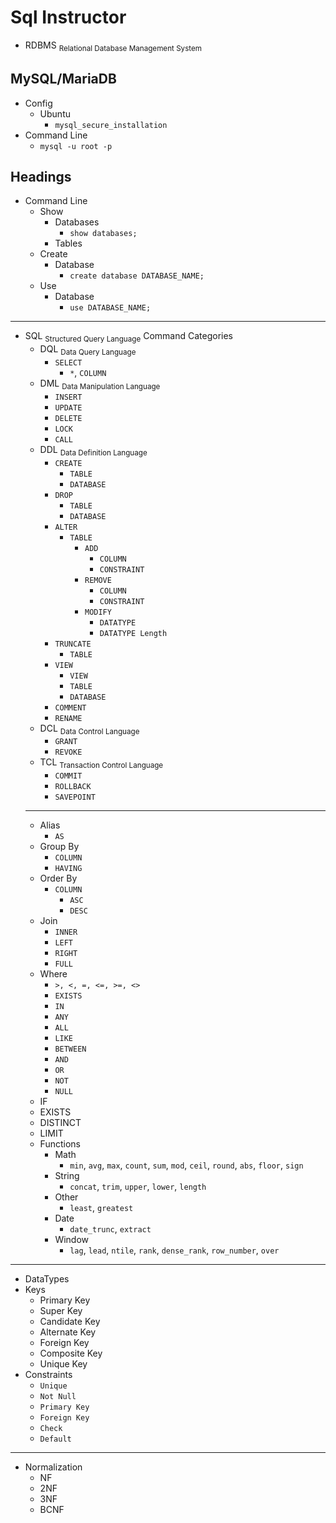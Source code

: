 # Sql Instructor
- RDBMS <sub>Relational Database Management System</sub>
## MySQL/MariaDB
- Config
  - Ubuntu
    - `mysql_secure_installation`
- Command Line
  - `mysql -u root -p`
## Headings
- Command Line
  - Show
    - Databases
      - `show databases;`
    - Tables
  - Create
    - Database
      - `create database DATABASE_NAME;`
  - Use
    - Database
      - `use DATABASE_NAME;`
---
- SQL <sub>Structured Query Language</sub> Command Categories
  - DQL <sub>Data Query Language</sub>
      - `SELECT`
        - `*`, `COLUMN`
  - DML <sub>Data Manipulation Language</sub>
    - `INSERT`
    - `UPDATE`
    - `DELETE`
    - `LOCK`
    - `CALL`
  - DDL <sub>Data Definition Language</sub>
    - `CREATE`
      - `TABLE`
      - `DATABASE`
    - `DROP`
      - `TABLE`
      - `DATABASE`
    - `ALTER`
      - `TABLE`
        - `ADD`
          - `COLUMN`
          - `CONSTRAINT`
        - `REMOVE`
          - `COLUMN`
          - `CONSTRAINT`
        - `MODIFY`
          - `DATATYPE`
          - `DATATYPE Length`
    - `TRUNCATE`
      - `TABLE`
    - `VIEW`
      - `VIEW`
      - `TABLE`
      - `DATABASE`
    - `COMMENT`
    - `RENAME`
  - DCL <sub>Data Control Language</sub>
    - `GRANT`
    - `REVOKE`
  - TCL <sub>Transaction Control Language</sub>
    - `COMMIT`
    - `ROLLBACK`
    - `SAVEPOINT`
  ---
  - Alias
    - `AS`
  - Group By
    - `COLUMN`
    - `HAVING`
  - Order By
    - `COLUMN`
      - `ASC`
      - `DESC`
  - Join
    - `INNER`
    - `LEFT`
    - `RIGHT`
    - `FULL`
  - Where
    - `>, <, =, <=, >=, <>`
    - `EXISTS`
    - `IN`
    - `ANY`
    - `ALL`
    - `LIKE`
    - `BETWEEN`
    - `AND`
    - `OR`
    - `NOT`
    - `NULL`
  - IF
  - EXISTS
  - DISTINCT
  - LIMIT
  - Functions
    - Math
      - `min`, `avg`, `max`, `count`, `sum`, `mod`, `ceil`, `round`, `abs`, `floor`, `sign`
    - String
      - `concat`, `trim`, `upper`, `lower`, `length`
    - Other
      - `least`, `greatest`
    - Date
      - `date_trunc`, `extract`
    - Window
      - `lag`, `lead`, `ntile`, `rank`, `dense_rank`, `row_number`, `over`
---
- DataTypes
- Keys
    - Primary Key
    - Super Key
    - Candidate Key
    - Alternate Key
    - Foreign Key
    - Composite Key
    - Unique Key
- Constraints
  - `Unique`
  - `Not Null`
  - `Primary Key`
  - `Foreign Key`
  - `Check`
  - `Default`
---
- Normalization
  - NF
  - 2NF
  - 3NF
  - BCNF
